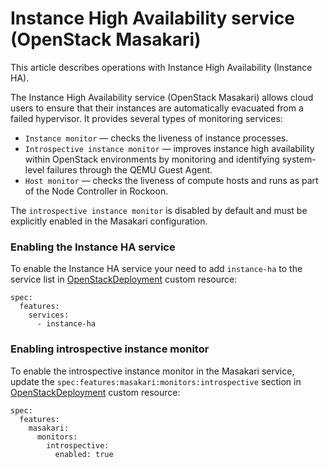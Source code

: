 # Instance High Availability service (OpenStack Masakari)

This article describes operations with Instance High Availability (Instance HA).

The Instance High Availability service (OpenStack Masakari) allows cloud users
to ensure that their instances are automatically evacuated from a failed
hypervisor. It provides several types of monitoring services:

* `Instance monitor` — checks the liveness of instance processes.
* `Introspective instance monitor` — improves instance high availability within
  OpenStack environments by monitoring and identifying system-level failures
  through the QEMU Guest Agent.
* `Host monitor` — checks the liveness of compute hosts and runs as part of the
  Node Controller in Rockoon.

The `introspective instance monitor` is disabled by default and must be
explicitly enabled in the Masakari configuration.

### **Enabling the Instance HA service**

To enable the Instance HA service your need to add `instance-ha` to the service
list in [OpenStackDeployment](../custom-resources/openstackdeployment.md) custom
resource:

```
spec:
  features:
    services:
      - instance-ha
```

### **Enabling introspective instance monitor**

To enable the introspective instance monitor in the Masakari service, update the
`spec:features:masakari:monitors:introspective` section in
[OpenStackDeployment](../custom-resources/openstackdeployment.md) custom resource:

```
spec:
  features:
    masakari:
      monitors:
        introspective:
          enabled: true
```
